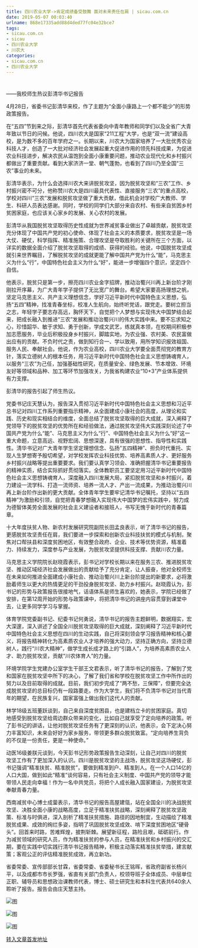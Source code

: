 ```yaml
---
title: 四川农业大学->肯定成绩备受鼓舞 面对未来责任在肩 | sicau.com.cn
date: 2019-05-07 00:03:40
urlname: 868e17335add88d4ded77fc04e32bce7
tags: 
- sicau.com.cn
- sicau
- 四川农业大学
- 川农大
categories:
- sicau.com.cn
- 四川农业大学
---
```


# 

——我校师生热议彭清华书记报告

4月28日，省委书记彭清华来校，作了主题为“全面小康路上一个都不能少”的形势政策报告。

在“五四”节到来之际，彭清华首先代表省委向中青年教师和同学们以及全省广大青年致以节日的问候。他说，四川农大是国家“211工程”大学，也是“双一流”建设高校，是为数不多的百年学府之一。长期以来，川农大为国家培养了一大批优秀农业科技人才，创造了一大批对经济社会发展起重大促进作用的领先科技成果，为促进农业科技进步，解决农民从温饱到全面小康重要问题，推动农业现代化和乡村振兴都做出了重要贡献。看到大家济济一堂、朝气蓬勃，也看到了四川乃至全国“三农”事业的未来。

彭清华表示，为什么会选择川农大来讲脱贫攻坚，因为脱贫攻坚和“三农”工作、乡村振兴密不可分，他称赞川农大是四川最具代表性、直接服务“三农”的重点高校，学校对四川“三农”发展和脱贫攻坚做了重大贡献，借此机会对学校广大教师、学生、科研人员表达感谢。同时，学校的同学们大部分来自农村、有些来自贫困乡村贫困家庭，也应该关心家乡的发展、关心农村的发展。

彭清华从我国脱贫攻坚取得历史性成就为世界减贫事业做出了卓越贡献，脱贫攻坚充分体现了中国共产党的初心使命、体现了社会主义的本质要求，脱贫攻坚是一场大仗、硬仗，科学指挥、精准施策、合理攻坚是夺取胜利的关键所在三个方面，以详实的数据全面介绍了脱贫攻坚取得的成绩、获得的经验。他说，中国脱贫攻坚成就引来世界瞩目，了解脱贫攻坚的成就更能了解中国共产党为什么“能”，马克思主义为什么“行”，中国特色社会主义为什么“好”，能进一步增强四个意识，坚定四个自信。

他表示，脱贫只是第一步，擦亮四川农业金字招牌，推动治蜀兴川再上新台阶才刚刚拉开序幕，为广大青年学子提供了无比宽广的舞台。希望大家要高扬理想之帆，坚定马克思主义、共产主义理想信念，学好习近平新时代中国特色主义思想，弘扬“五四”精神，找准青春坐标，校准人生航向，始终听党话，跟党走。要树立担当之志，年轻学子要志存高远，胸怀天下，自觉把个人梦想与实现伟大中国梦结合起来，把成长融入到推进“三农”发展和推动治蜀兴川的伟大实践中来。要不忘求知之心，珍惜韶华、敏于求知、勇于创新，学成文武艺，练就真本领，在校期间积极参加志愿服务，毕业后积极投身乡村振兴，脚踏实地，为农业强、农村美、农民富做出应有的贡献。不负时代之责，做到知行合一、学以致用，用所学知识报效祖国、服务人民、奉献社会。他说，作为农业高校，四川农业大学要全面贯彻党的教育方针，落实立德树人的根本任务，用习近平新时代中国特色社会主义思想铸魂育人，以服务“三农”为己任，加强基础性研究，在质量安全、绿色发展、节本增效、环境友好等领域和品种、加工等环节加强攻关，为我省构建农业“10+3”产业体系提供有力支撑。

彭清华的报告引起了师生热议。

党委书记庄天慧认为，报告深入贯彻习近平新时代中国特色社会主义思想和习近平总书记对四川工作系列重要指示精神，从全面建成小康社会的高度，从理论和实践、历史和现实相结合的维度，全面总结了脱贫攻坚取得的巨大成就，深入阐释了党领导下的脱贫攻坚的优势所在和经验做法，通过脱贫攻坚伟大实践深刻论述了中国共产党为什么“能”、马克思主义为什么“行”、中国特色社会主义为什么“好”这一重大命题，立意高远、视野宏阔、思想深邃，具有很强的思想性、指导性和实践性。清华书记对广大青年学生坚定理想信念、弘扬“五四精神”、担负时代重托、实现人生梦想寄予殷切希望，对学校发挥农业科技优势、培养高素质人才、更好服务乡村振兴战略等提出重要要求。我们要认真学习领会、准确把握清华书记重要报告的精神实质，结合实际抓好贯彻落实。全体教职员工要坚定用习近平新时代中国特色社会主义思想铸魂育人，深度融入四川发展大局，紧扣脱贫攻坚和乡村振兴，着力建设一流学科、打造一流师资、培养一流人才、产出一流成果，为推动治蜀兴川再上新台阶作出新的更大贡献。全体青年学生要牢记清华书记嘱托，坚持以“五四精神”为激励和引领，自觉把青春梦想融入实现伟大中国梦的宏伟实践中，努力成为德智体美劳全面发展的社会主义建设者和接班人，书写无愧于新时代的青春篇章。

十大年度扶贫人物、新农村发展研究院副院长田孟良表示，听了清华书记的报告，更感脱贫攻坚责任在肩，我们要进一步探索和创新农业科技扶贫的模式与机制，聚焦对口帮扶县和深度贫困地区，有效整合政府、企业、技术等优势资源，精准着力、持续发力，深度参与产业发展，为脱贫攻坚提供科技支撑、贡献川农力量。

马克思主义学院院长赵晓霞表示，彭书记对学校长期以来在服务三农、推进脱贫攻坚、推动区域经济社会发展做出的贡献给予了充分肯定，让人振奋，他对全校师生在未来如何推进全面建成小康社会、推动治蜀兴川上新台阶提出的新要求，必将激励着师生以更大的热情更足的干劲投身脱贫攻坚、助力乡村振兴。赵晓霞认为，彭书记的形势与政策报告很接地气，话语体系是师生喜欢的，她表示，学院已经做了安排，在第12周开始的形势与政策课中，将把清华书记的讲座内容贯穿到课堂中去，让更多同学学习与掌握。

体育学院党委副书记、纪委书记何勇说，清华书记的报告主题鲜明，数据翔实，宏大深邃，深入讲述了全国全川脱贫攻坚取得的巨大成就，深刻阐释了习近平新时代中国特色社会主义思想在四川的生动实践，自己将深刻领会学习报告精神和核心要义，将报告精神转化为高素质农业人才培养的强大动力，坚持正确方向，坚持立德树人，践行“川农大精神”，做学生成长成才路上的“引路人”，为培养高素质农业人才、助力脱贫攻坚，贡献“川农体育人”的力量。

环境学院学生党建办公室学生干部王文君表示，听了清华书记的报告，了解到了党和国家在脱贫攻坚中所下的决心，了解了我们省和学校在脱贫攻坚工作中所作出的努力以及目前取得的成就。目前，我们初步完成了“两不愁，三保障”，但要完全达成脱贫攻坚的总目标仍有一段路要走。作为大学生，我们将不负清华书记对当代青年的期望，在民族复兴，国家富强上做出我们这代人的贡献。

林学18级五班董跃谈到，自己来自深度贫困县，也是建档立卡的贫困家庭。真切地感受到脱贫攻坚给周边群众带来的变化，比如自己就享受了定向培养的政策。听了彭书记的讲话，让他对脱贫攻坚任务有了更深刻的认识，他表示，会下定决心努力丰富知识，未来会好好为家乡服务，带领更多群众脱贫致富。“定向培养生背负的不仅是一份责任，更是一种使命。”

动医16级姜朕元谈到，今天彭书记形势政策报告生动深刻，让自己对四川的脱贫攻坚工作有了更加深入的认识。四川是脱贫攻坚的主战场，脱贫攻坚这场硬仗，彭书记强调“精准扶贫、精准脱贫”，要做到精准到户、精准到人。在一个人口14亿的人口大国，做到如此“精准”谈何容易，只有社会主义制度、中国共产党的领导才能带领人民走向幸福！作为一名中共党员，将把个人成长融入国家建设，为脱贫攻坚奉献青春力量。

西南减贫中心博士成蓥表示，清华书记的报告高屋建瓴，站在全国全川的决战脱贫攻坚、决胜全面小康的战略高度，立足于精准扶贫战略，深刻阐释了脱贫攻坚政策、标准与时俱进，深入剖析了精准扶贫措施、路径的因地制宜，生动描绘了精准脱贫成果、成效的绚烂多姿，指明了巩固脱贫攻坚成效、啃下深度贫困地区“硬骨头”。回首来时路，苦难辉煌，披荆斩棘。展望新征程，路险且艰，砥砺前行。作为减贫领域的研究人员，作为精准扶贫的参与人员，在精准扶贫和乡村振兴的交汇期，要在实践中切实践行清华书记报告精神，积极主动落实精准扶贫举措，建言献策；客观公正的评估精准脱贫成效，再立新功。

省委常委、宣传部部长甘霖，省委常委、省委秘书长王铭晖，省政府副省长杨兴平，以及成都市市长罗强，省直有关部门负责人，校领导班子全体成员、中层单位正职、辅导员和思想政治课教师代表，博士、硕士研究生和本科生代表共640余人聆听了报告。报告会由庄天慧主持。

![图](https://news.sicau.edu.cn/__local/F/AA/50/49B6C1CE2DDCA3D9AFFF4639574_A895785D_180AF.jpg?e=.jpg)

![图](https://news.sicau.edu.cn/__local/D/CF/DD/327A42DA5B3AF9644CF879DD3D9_F08DC073_8A8E.jpg?e=.jpg)

![图](https://news.sicau.edu.cn/__local/A/A0/51/05289056F914D5BD94DC93D337C_91FFBD36_FF03.jpg?e=.jpg)

[转入文章首发地址](https://news.sicau.edu.cn/info/1135/50958.htm)